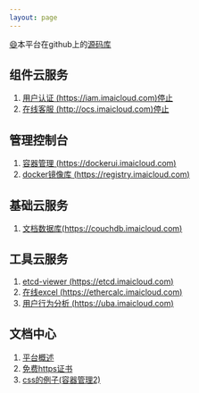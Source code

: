 ```yaml
---
layout: page
---
```

[:smile:](http://www.emoji-cheat-sheet.com/)本平台在github上的[源码库](https://github.com/imaidev/imaidev.github.io)

## 组件云服务 ##
1. [用户认证 (https://iam.imaicloud.com)停止](/iam/)
2. [在线客服 (http://ocs.imaicloud.com)停止](http://ocs.imaicloud.com)

## 管理控制台 ##
1. [容器管理 (https://dockerui.imaicloud.com)](https://dockerui.imaicloud.com)            
2. [docker镜像库 (https://registry.imaicloud.com)](https://registry.imaicloud.com)

## 基础云服务 ##
1. [文档数据库(https://couchdb.imaicloud.com)](https://dev.imaicloud.com/couchdb/_utils/)

## 工具云服务 ##
1. [etcd-viewer (https://etcd.imaicloud.com)](https://etcd.imaicloud.com/etcd?13)
2. [在线excel (https://ethercalc.imaicloud.com)](https://ethercalc.imaicloud.com)
3. [用户行为分析 (https://uba.imaicloud.com)](https://uba.imaicloud.com)

## 文档中心 ##
1. [平台概述](/doc/plat)
2. [免费https证书](/doc/letsencrypt-https)
3. [css的例子(容器管理2)](http://dockerui2.imaicloud.com/)

<div class="adm-block" id="adm-block">
    <script src="https://dev.imaicloud.com/adm-web/skins/js/shotcut.js" type="text/javascript"></script>
    <script type="text/javascript">
        var s = ADM_WEB_SHORTCUT.init();
        document.getElementById('adm-block').innerHTML =s;
    </script>
</div> 

